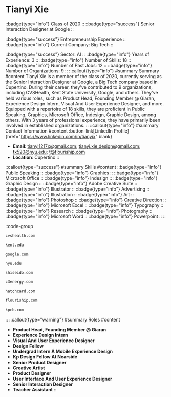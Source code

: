 # Tianyi Xie
::badge{type="info"}
Class of 2020
::
::badge{type="success"}
Senior Interaction Designer at Google
::

::badge{type="success"}
Entrepreneurship Experience
::
::badge{type="info"}
Current Company: Big Tech
::

::badge{type="success"}
Sector: AI
::
::badge{type="info"}
Years of Experience: 3
::
::badge{type="info"}
Number of Skills: 18
::
::badge{type="info"}
Number of Past Jobs: 12
::
::badge{type="info"}
Number of Organizations: 9
::
::callout{type="info"}
#summary
Summary
#content
Tianyi Xie is a member of the class of 2020, currently serving as the Senior Interaction Designer at Google, a Big Tech company based in Cupertino. During their career, they've contributed to 9 organizations, including CVSHealth, Kent State University, Google, and others. They've held various roles, such as Product Head, Founding Member @ Giaran, Experience Design Intern, Visual And User Experience Designer, and more. Equipped with a repertoire of 18 skills, they are proficient in Public Speaking, Graphics, Microsoft Office, Indesign, Graphic Design, among others.  With 3 years of professional experience, they have primarily been involved in established organizations.
::
::callout{type="info"}
#summary
Contact Information
#content
:button-link[LinkedIn Profile]{href="https://www.linkedin.com/in/tianyix" blank}
- **Email**: tianyi1217x@gmail.com; tianyi.xie.design@gmail.com; tx520@nyu.edu; t@flouriship.com
- **Location**: Cupertino
::

::callout{type="success"}
#summary
Skills
#content
::badge{type="info"}
Public Speaking
::
::badge{type="info"}
Graphics
::
::badge{type="info"}
Microsoft Office
::
::badge{type="info"}
Indesign
::
::badge{type="info"}
Graphic Design
::
::badge{type="info"}
Adobe Creative Suite
::
::badge{type="info"}
Illustrator
::
::badge{type="info"}
Advertising
::
::badge{type="info"}
Illustration
::
::badge{type="info"}
Art
::
::badge{type="info"}
Photoshop
::
::badge{type="info"}
Creative Direction
::
::badge{type="info"}
Microsoft Excel
::
::badge{type="info"}
Typography
::
::badge{type="info"}
Research
::
::badge{type="info"}
Photography
::
::badge{type="info"}
Microsoft Word
::
::badge{type="info"}
Powerpoint
::
::

::code-group
```bash [CVSHealth]
cvshealth.com
```
```bash [Kent State University]
kent.edu
```
```bash [Google]
google.com
```
```bash [New York University]
nyu.edu
```
```bash [Shiseido]
shiseido.com
```
```bash [C3.ai]
c3energy.com
```
```bash [Nearside]
hatchcard.com
```
```bash [Flourish]
flouriship.com
```
```bash [Kleiner Perkins Caufield & Byers]
kpcb.com
```
::
::callout{type="warning"}
#summary
Roles
#content
- **Product Head, Founding Member @ Giaran**
- **Experience Design Intern**
- **Visual And User Experience Designer**
- **Design Fellow**
- **Undergrad Intern Â Mobile Experience Design**
- **Kp Design Fellow At Nearside**
- **Senior Product Designer**
- **Creative Artist**
- **Product Designer**
- **User Interface And User Experience Designer**
- **Senior Interaction Designer**
- **Teacher Assistant**
::


